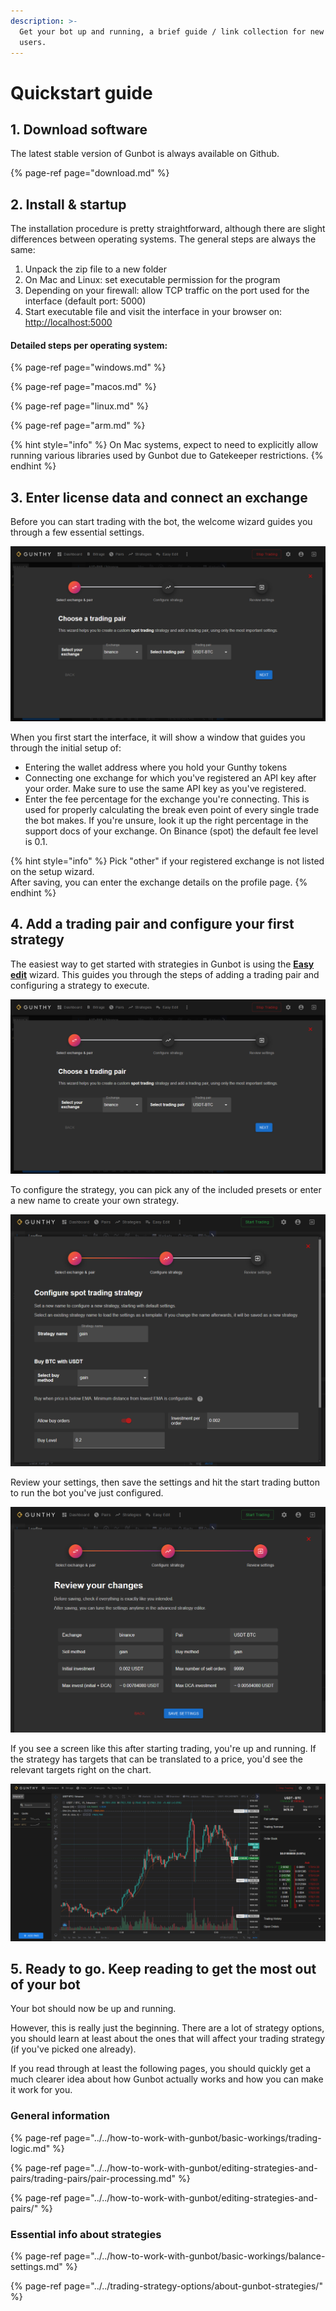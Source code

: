 ```yaml
---
description: >-
  Get your bot up and running, a brief guide / link collection for new Gunbot
  users.
---
```


# Quickstart guide

## 1. Download software

The latest stable version of Gunbot is always available on Github.

{% page-ref page="download.md" %}

## 2. Install & startup

The installation procedure is pretty straightforward, although there are slight differences between operating systems. The general steps are always the same:

1. Unpack the zip file to a new folder
2. On Mac and Linux: set executable permission for the program
3. Depending on your firewall: allow TCP traffic on the port used for the interface \(default port: 5000\)
4. Start executable file and visit the interface in your browser on: [http://localhost:5000](http://localhost:5000)

#### Detailed steps per operating system:

{% page-ref page="windows.md" %}

{% page-ref page="macos.md" %}

{% page-ref page="linux.md" %}

{% page-ref page="arm.md" %}

{% hint style="info" %}
On Mac systems, expect to need to explicitly allow running various libraries used by Gunbot due to Gatekeeper restrictions.
{% endhint %}

## 3. Enter license data and connect an exchange

Before you can start trading with the bot, the welcome wizard guides you through a few essential settings.

![](../../.gitbook/assets/image%20%2825%29.png)

When you first start the interface, it will show a window that guides you through the initial setup of:

* Entering the wallet address where you hold your Gunthy tokens
* Connecting one exchange for which you've registered an API key after your order. Make sure to use the same API key as you've registered.
* Enter the fee percentage for the exchange you're connecting. This is used for properly calculating the break even point of every single trade the bot makes. If you're unsure, look it up the right percentage in the support docs of your exchange. On Binance \(spot\) the default fee level is 0.1.

{% hint style="info" %}
Pick "other" if your registered exchange is not listed on the setup wizard.  
After saving, you can enter the exchange details on the profile page.
{% endhint %}

## 4. Add a trading pair and configure your first strategy

The easiest way to get started with strategies in Gunbot is using the [**Easy edit**](http://localhost:5000/easy-edit) wizard. This guides you through the steps of adding a trading pair and configuring a strategy to execute.

![](../../.gitbook/assets/image%20%2839%29.png)

To configure the strategy, you can pick any of the included presets or enter a new name to create your own strategy.

![&quot;gain&quot; is an easy strategy to learn.](../../.gitbook/assets/image%20%28119%29.png)

Review your settings, then save the settings and hit the start trading button to run the bot you've just configured.

![Save the settings and start trading to run the bot on the pair you&apos;ve just configured](../../.gitbook/assets/image%20%28113%29.png)

If you see a screen like this after starting trading, you're up and running. If the strategy has targets that can be translated to a price, you'd see the relevant targets right on the chart.

![&quot;Buy at&quot; is where a gain strategy will buy](../../.gitbook/assets/image%20%28116%29.png)

## 5. Ready to go. Keep reading to get the most out of your bot

Your bot should now be up and running.

However, this is really just the beginning. There are a lot of strategy options, you should learn at least about the ones that will affect your trading strategy \(if you've picked one already\).

If you read through at least the following pages, you should quickly get a much clearer idea about how Gunbot actually works and how you can make it work for you.

### General information

{% page-ref page="../../how-to-work-with-gunbot/basic-workings/trading-logic.md" %}

{% page-ref page="../../how-to-work-with-gunbot/editing-strategies-and-pairs/trading-pairs/pair-processing.md" %}

{% page-ref page="../../how-to-work-with-gunbot/editing-strategies-and-pairs/" %}

### Essential info about strategies

{% page-ref page="../../how-to-work-with-gunbot/basic-workings/balance-settings.md" %}

{% page-ref page="../../trading-strategy-options/about-gunbot-strategies/" %}

